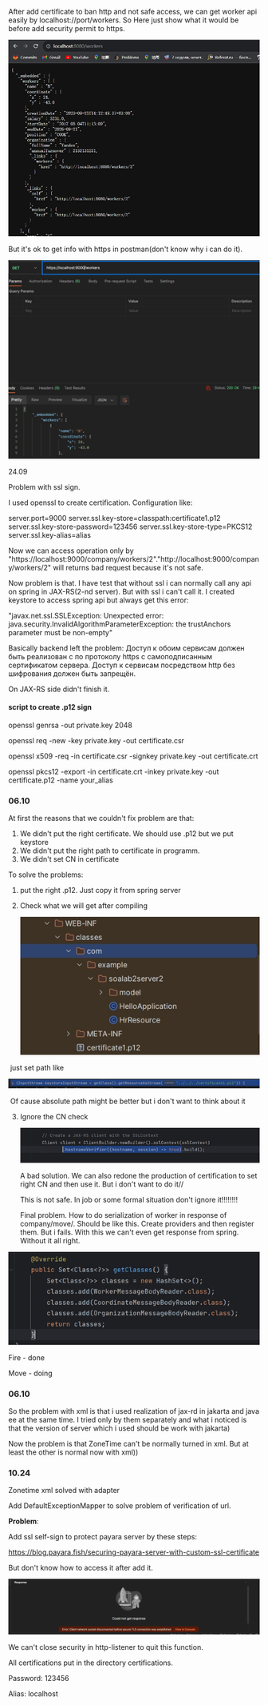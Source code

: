 After add certificate to ban http and not safe access, we can get worker api easily by localhost://port/workers. So Here just show what it would be before add security permit to https.

![alt](./notes/note.png)

But it's ok to get info with https in postman(don't know why i can do it).

![alt](./notes/note1.png)



24.09

Problem with ssl sign.

I used openssl to create certification. Configuration like:

server.port=9000
server.ssl.key-store=classpath:certificate1.p12
server.ssl.key-store-password=123456
server.ssl.key-store-type=PKCS12
server.ssl.key-alias=alias

Now we can access operation only by "https://localhost:9000/company/workers/2"."http://localhost:9000/company/workers/2" will returns bad request because it's not safe.

Now problem is that. I have test that without ssl i can normally call any api on spring in JAX-RS(2-nd server). But with ssl i can't call it. I created keystore to access spring api but always get this error:

"javax.net.ssl.SSLException: Unexpected error: java.security.InvalidAlgorithmParameterException: the trustAnchors parameter must be non-empty"

Basically backend left the problem: Доступ к обоим сервисам должен быть реализован с по протоколу https с самоподписанным сертификатом сервера. Доступ к сервисам посредством http без шифрования должен быть запрещён.

On JAX-RS side didn't finish it.

#### script to create .p12 sign

  openssl genrsa -out private.key 2048

  openssl req -new -key private.key -out certificate.csr

  openssl x509 -req -in certificate.csr -signkey private.key -out certificate.crt

openssl pkcs12 -export -in certificate.crt -inkey private.key -out certificate.p12 -name your_alias

### 06.10

At first the reasons that we couldn't fix problem are that:

1. We didn't put the right certificate. We should use .p12 but we put keystore
2. We didn't put the right path to certificate in programm.
3. We didn't set CN in certificate

To solve the problems:

1. put the right .p12. Just copy it from spring server

2. Check what we will get after compiling

   ![note5](./notes/note5.png)

​	just set path like

![note6](./notes/note6.png)

​	Of cause absolute path might be better but i don't want to think about it

3. Ignore the CN check

   ![note7](./notes/note7.png)

   A bad solution. We can also redone the production of certification to set right CN and then use it. But i don't want to do it//

   This is not safe. In job or some formal situation don't ignore it!!!!!!!!

   Final problem. How to do serialization of worker in response of company/move/. Should be like this. Create providers and then register them. But i fails. With this we can't even get response from spring. Without it all right. 

![note3](./notes/note3.png)

Fire - done

Move - doing

### 06.10

So the problem with xml is that i used realization of jax-rd in jakarta and java ee at the same time. I tried only by them separately and what i noticed is that the version of server which i used should be work with jakarta)

Now the problem is that ZoneTime can't be normally turned in xml. But at least the other is normal now with xml)) 

### 10.24

Zonetime xml solved with adapter

Add DefaultExceptionMapper to solve problem of verification of url.

**Problem**:

Add ssl self-sign to protect payara server by these steps:

https://blog.payara.fish/securing-payara-server-with-custom-ssl-certificate

But don't know how to access it after add it.

![note3](./notes/note8.png)

We can't close security in http-listener to quit this function.

All certifications put in the directory certifications.

Password: 123456

Alias: localhost
